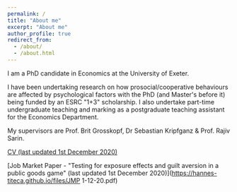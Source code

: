 ```yaml
---
permalink: /
title: "About me"
excerpt: "About me"
author_profile: true
redirect_from: 
  - /about/
  - /about.html
---
```

I am a PhD candidate in Economics at the University of Exeter.

I have been undertaking research on how prosocial/cooperative behaviours are affected by psychological factors with the PhD (and Master's before it) being funded by an ESRC "1+3" scholarship. I also undertake part-time undergraduate teaching and marking as a postgraduate teaching assistant for the Economics Department.

My supervisors are Prof. Brit Grosskopf, Dr Sebastian Kripfganz & Prof. Rajiv Sarin.

[CV (last updated 1st December 2020)](https://hannes-titeca.github.io/files/CV.pdf)

[Job Market Paper - "Testing for exposure effects and guilt aversion in a
public goods game" (last updated 1st December 2020)](https://hannes-titeca.github.io/files/JMP 1-12-20.pdf)